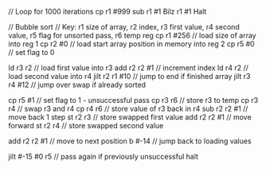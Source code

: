 // Loop for 1000 iterations
cp r1 #999
sub r1 #1
Bilz r1 #1
Halt

// Bubble sort
// Key: r1 size of array, r2 index, r3 first value, r4 second value, r5 flag for unsorted pass, r6 temp reg
cp r1 #256 // load size of array into reg 1
cp r2 #0 // load start array position in memory into reg 2
cp r5 #0 // set flag to 0

ld r3 r2 // load first value into r3
add r2 r2 #1 // increment index
ld r4 r2 // load second value into r4
jilt r2 r1 #10 // jump to end if finished array
jilt r3 r4 #12 // jump over swap if already sorted

cp r5 #1 // set flag to 1 - unsuccessful pass
cp r3 r6 // store r3 to temp
cp r3 r4 // swap r3 and r4
cp r4 r6 // store value of r3 back in r4
sub r2 r2 #1 // move back 1 step
st r2 r3 // store swapped first value
add r2 r2 #1 // move forward
st r2 r4 // store swapped second value

add r2 r2 #1 // move to next position
b #-14 // jump back to loading values

jilt #-15 #0 r5 // pass again if previously unsuccessful
halt